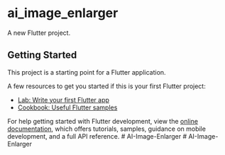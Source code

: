 # ai_image_enlarger

A new Flutter project.

## Getting Started

This project is a starting point for a Flutter application.

A few resources to get you started if this is your first Flutter project:

- [Lab: Write your first Flutter app](https://github.com/KhilanVitthani)
- [Cookbook: Useful Flutter samples](https://github.com/BHARGAVTHUMMAR)

For help getting started with Flutter development, view the
[online documentation](https://docs.flutter.dev/), which offers tutorials,
samples, guidance on mobile development, and a full API reference.
#   A I - I m a g e - E n l a r g e r 
 
 #   A I - I m a g e - E n l a r g e r 
 
 